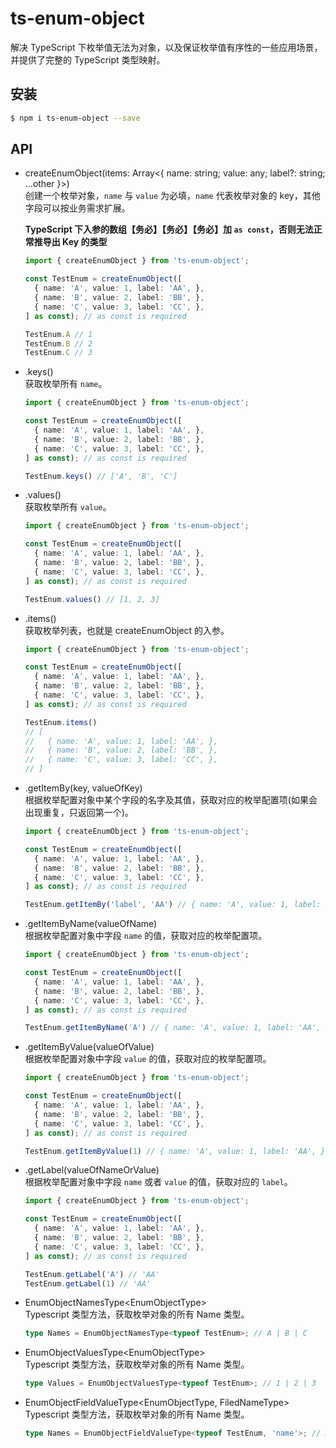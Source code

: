 # ts-enum-object

解决 TypeScript 下枚举值无法为对象，以及保证枚举值有序性的一些应用场景，并提供了完整的 TypeScript 类型映射。

## 安装

```bash
$ npm i ts-enum-object --save
```

## API

* createEnumObject(items: Array<{ name: string; value: any; label?: string; ...other }>)  
  创建一个枚举对象，`name` 与 `value` 为必填，`name` 代表枚举对象的 key，其他字段可以按业务需求扩展。

  **TypeScript 下入参的数组【务必】【务必】【务必】加 `as const`，否则无法正常推导出 Key 的类型**

  ```ts
  import { createEnumObject } from 'ts-enum-object';

  const TestEnum = createEnumObject([
    { name: 'A', value: 1, label: 'AA', },
    { name: 'B', value: 2, label: 'BB', },
    { name: 'C', value: 3, label: 'CC', },
  ] as const); // as const is required

  TestEnum.A // 1
  TestEnum.B // 2
  TestEnum.C // 3
  ```

* .keys()  
  获取枚举所有 `name`。

  ```ts
  import { createEnumObject } from 'ts-enum-object';

  const TestEnum = createEnumObject([
    { name: 'A', value: 1, label: 'AA', },
    { name: 'B', value: 2, label: 'BB', },
    { name: 'C', value: 3, label: 'CC', },
  ] as const); // as const is required

  TestEnum.keys() // ['A', 'B', 'C']
  ```

* .values()  
  获取枚举所有 `value`。

  ```ts
  import { createEnumObject } from 'ts-enum-object';

  const TestEnum = createEnumObject([
    { name: 'A', value: 1, label: 'AA', },
    { name: 'B', value: 2, label: 'BB', },
    { name: 'C', value: 3, label: 'CC', },
  ] as const); // as const is required

  TestEnum.values() // [1, 2, 3]

* .items()  
  获取枚举列表，也就是 createEnumObject 的入参。

  ```ts
  import { createEnumObject } from 'ts-enum-object';

  const TestEnum = createEnumObject([
    { name: 'A', value: 1, label: 'AA', },
    { name: 'B', value: 2, label: 'BB', },
    { name: 'C', value: 3, label: 'CC', },
  ] as const); // as const is required

  TestEnum.items()
  // [
  //   { name: 'A', value: 1, label: 'AA', },
  //   { name: 'B', value: 2, label: 'BB', },
  //   { name: 'C', value: 3, label: 'CC', },
  // ]
  ```
* .getItemBy(key, valueOfKey)   
  根据枚举配置对象中某个字段的名字及其值，获取对应的枚举配置项(如果会出现重复，只返回第一个)。

  ```ts
  import { createEnumObject } from 'ts-enum-object';

  const TestEnum = createEnumObject([
    { name: 'A', value: 1, label: 'AA', },
    { name: 'B', value: 2, label: 'BB', },
    { name: 'C', value: 3, label: 'CC', },
  ] as const); // as const is required

  TestEnum.getItemBy('label', 'AA') // { name: 'A', value: 1, label: 'AA', }
  ```

* .getItemByName(valueOfName)   
  根据枚举配置对象中字段 `name` 的值，获取对应的枚举配置项。

  ```ts
  import { createEnumObject } from 'ts-enum-object';

  const TestEnum = createEnumObject([
    { name: 'A', value: 1, label: 'AA', },
    { name: 'B', value: 2, label: 'BB', },
    { name: 'C', value: 3, label: 'CC', },
  ] as const); // as const is required

  TestEnum.getItemByName('A') // { name: 'A', value: 1, label: 'AA', }
  ```

* .getItemByValue(valueOfValue)   
  根据枚举配置对象中字段 `value` 的值，获取对应的枚举配置项。

  ```ts
  import { createEnumObject } from 'ts-enum-object';

  const TestEnum = createEnumObject([
    { name: 'A', value: 1, label: 'AA', },
    { name: 'B', value: 2, label: 'BB', },
    { name: 'C', value: 3, label: 'CC', },
  ] as const); // as const is required

  TestEnum.getItemByValue(1) // { name: 'A', value: 1, label: 'AA', }
  ```

* .getLabel(valueOfNameOrValue)   
  根据枚举配置对象中字段 `name` 或者 `value` 的值，获取对应的 `label`。

  ```ts
  import { createEnumObject } from 'ts-enum-object';

  const TestEnum = createEnumObject([
    { name: 'A', value: 1, label: 'AA', },
    { name: 'B', value: 2, label: 'BB', },
    { name: 'C', value: 3, label: 'CC', },
  ] as const); // as const is required

  TestEnum.getLabel('A') // 'AA'
  TestEnum.getLabel(1) // 'AA'
  ```

* EnumObjectNamesType\<EnumObjectType\>   
  Typescript 类型方法，获取枚举对象的所有 Name 类型。

  ```ts
  type Names = EnumObjectNamesType<typeof TestEnum>; // A | B | C
  ```

* EnumObjectValuesType\<EnumObjectType\>    
  Typescript 类型方法，获取枚举对象的所有 Name 类型。

  ```ts
  type Values = EnumObjectValuesType<typeof TestEnum>; // 1 | 2 | 3
  ```

* EnumObjectFieldValueType\<EnumObjectType, FiledNameType\>    
  Typescript 类型方法，获取枚举对象的所有 Name 类型。

  ```ts
  type Names = EnumObjectFieldValueType<typeof TestEnum, 'name'>; // A | B | C
  ```
